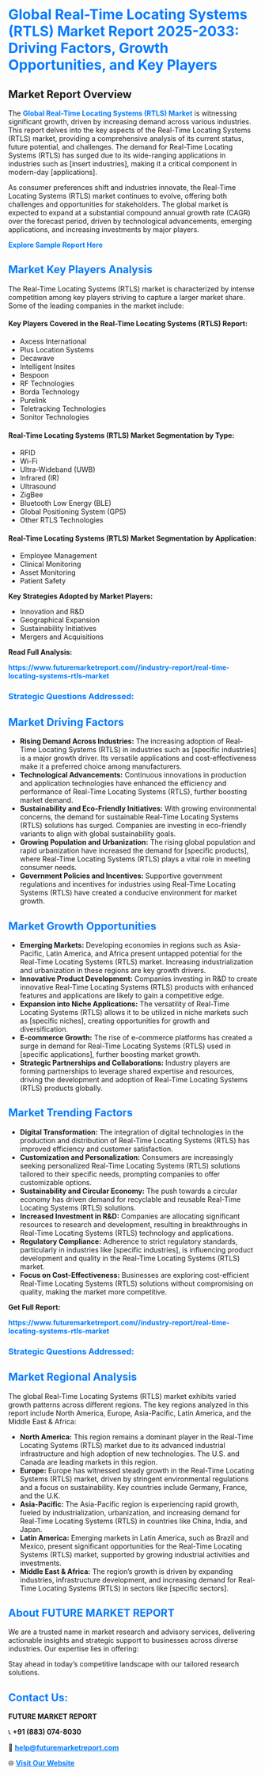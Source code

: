 <h1 style="color: #007BFF;">Global Real-Time Locating Systems (RTLS) Market Report 2025-2033: Driving Factors, Growth Opportunities, and Key Players</h1>

<section id="overview">
<h2>Market Report Overview</h2>
<p>The <a href="https://www.futuremarketreport.com//industry-report/real-time-locating-systems-rtls-market" style="color: #007BFF; text-decoration: none;"><strong>Global Real-Time Locating Systems (RTLS) Market</strong></a> is witnessing significant growth, driven by increasing demand across various industries. This report delves into the key aspects of the Real-Time Locating Systems (RTLS) market, providing a comprehensive analysis of its current status, future potential, and challenges. The demand for Real-Time Locating Systems (RTLS) has surged due to its wide-ranging applications in industries such as [insert industries], making it a critical component in modern-day [applications].</p>
<p>As consumer preferences shift and industries innovate, the Real-Time Locating Systems (RTLS) market continues to evolve, offering both challenges and opportunities for stakeholders. The global market is expected to expand at a substantial compound annual growth rate (CAGR) over the forecast period, driven by technological advancements, emerging applications, and increasing investments by major players.</p>
</section>

<section id="overview">
<p><a href="https://www.futuremarketreport.com//request-sample/reportId=47790" style="color: #007BFF; text-decoration: none;"><strong>Explore Sample Report Here</strong></a></p>
</section>

<section id="key-players">
<h2 style="color: #007BFF;">Market Key Players Analysis</h2>
<p>The Real-Time Locating Systems (RTLS) market is characterized by intense competition among key players striving to capture a larger market share. Some of the leading companies in the market include:</p>
<h4>Key Players Covered in the Real-Time Locating Systems (RTLS) Report:</h4>
<ul><li>Axcess International</li><li>Plus Location Systems</li><li>Decawave</li><li>Intelligent Insites</li><li>Bespoon</li><li>RF Technologies</li><li>Borda Technology</li><li>Purelink</li><li>Teletracking Technologies</li><li>Sonitor Technologies</li></ul>
<h4>Real-Time Locating Systems (RTLS) Market Segmentation by Type:</h4>
<ul><li>RFID</li><li>Wi-Fi</li><li>Ultra-Wideband (UWB)</li><li>Infrared (IR)</li><li>Ultrasound</li><li>ZigBee</li><li>Bluetooth Low Energy (BLE)</li><li>Global Positioning System (GPS)</li><li>Other RTLS Technologies</li></ul>

<h4>Real-Time Locating Systems (RTLS) Market Segmentation by Application:</h4>
<ul><li>Employee Management</li><li>Clinical Monitoring</li><li>Asset Monitoring</li><li>Patient Safety</li></ul>
<p><strong>Key Strategies Adopted by Market Players:</strong></p>
<ul>
<li>Innovation and R&D</li>
<li>Geographical Expansion</li>
<li>Sustainability Initiatives</li>
<li>Mergers and Acquisitions</li>
</ul>
</section>

<section>
<p><strong>Read Full Analysis: </strong></p><a href="https://www.futuremarketreport.com//industry-report/real-time-locating-systems-rtls-market" style="color: #007BFF; text-decoration: none;"><strong>https://www.futuremarketreport.com//industry-report/real-time-locating-systems-rtls-market</strong></a>
<h3 style="color: #007BFF;">Strategic Questions Addressed:</h3>
</section>

<section id="driving-factors">
<h2 style="color: #007BFF;">Market Driving Factors</h2>
<ul>
<li><strong>Rising Demand Across Industries:</strong> The increasing adoption of Real-Time Locating Systems (RTLS) in industries such as [specific industries] is a major growth driver. Its versatile applications and cost-effectiveness make it a preferred choice among manufacturers.</li>
<li><strong>Technological Advancements:</strong> Continuous innovations in production and application technologies have enhanced the efficiency and performance of Real-Time Locating Systems (RTLS), further boosting market demand.</li>
<li><strong>Sustainability and Eco-Friendly Initiatives:</strong> With growing environmental concerns, the demand for sustainable Real-Time Locating Systems (RTLS) solutions has surged. Companies are investing in eco-friendly variants to align with global sustainability goals.</li>
<li><strong>Growing Population and Urbanization:</strong> The rising global population and rapid urbanization have increased the demand for [specific products], where Real-Time Locating Systems (RTLS) plays a vital role in meeting consumer needs.</li>
<li><strong>Government Policies and Incentives:</strong> Supportive government regulations and incentives for industries using Real-Time Locating Systems (RTLS) have created a conducive environment for market growth.</li>
</ul>
</section>

<section id="growth-opportunities">
<h2 style="color: #007BFF;">Market Growth Opportunities</h2>
<ul>
<li><strong>Emerging Markets:</strong> Developing economies in regions such as Asia-Pacific, Latin America, and Africa present untapped potential for the Real-Time Locating Systems (RTLS) market. Increasing industrialization and urbanization in these regions are key growth drivers.</li>
<li><strong>Innovative Product Development:</strong> Companies investing in R&D to create innovative Real-Time Locating Systems (RTLS) products with enhanced features and applications are likely to gain a competitive edge.</li>
<li><strong>Expansion into Niche Applications:</strong> The versatility of Real-Time Locating Systems (RTLS) allows it to be utilized in niche markets such as [specific niches], creating opportunities for growth and diversification.</li>
<li><strong>E-commerce Growth:</strong> The rise of e-commerce platforms has created a surge in demand for Real-Time Locating Systems (RTLS) used in [specific applications], further boosting market growth.</li>
<li><strong>Strategic Partnerships and Collaborations:</strong> Industry players are forming partnerships to leverage shared expertise and resources, driving the development and adoption of Real-Time Locating Systems (RTLS) products globally.</li>
</ul>
</section>

<section id="trending-factors">
<h2 style="color: #007BFF;">Market Trending Factors</h2>
<ul>
<li><strong>Digital Transformation:</strong> The integration of digital technologies in the production and distribution of Real-Time Locating Systems (RTLS) has improved efficiency and customer satisfaction.</li>
<li><strong>Customization and Personalization:</strong> Consumers are increasingly seeking personalized Real-Time Locating Systems (RTLS) solutions tailored to their specific needs, prompting companies to offer customizable options.</li>
<li><strong>Sustainability and Circular Economy:</strong> The push towards a circular economy has driven demand for recyclable and reusable Real-Time Locating Systems (RTLS) solutions.</li>
<li><strong>Increased Investment in R&D:</strong> Companies are allocating significant resources to research and development, resulting in breakthroughs in Real-Time Locating Systems (RTLS) technology and applications.</li>
<li><strong>Regulatory Compliance:</strong> Adherence to strict regulatory standards, particularly in industries like [specific industries], is influencing product development and quality in the Real-Time Locating Systems (RTLS) market.</li>
<li><strong>Focus on Cost-Effectiveness:</strong> Businesses are exploring cost-efficient Real-Time Locating Systems (RTLS) solutions without compromising on quality, making the market more competitive.</li>
</ul>
</section>

<section>
<p><strong>Get Full Report: </strong></p><a href="https://www.futuremarketreport.com//industry-report/real-time-locating-systems-rtls-market" style="color: #007BFF; text-decoration: none;"><strong>https://www.futuremarketreport.com//industry-report/real-time-locating-systems-rtls-market</strong></a>
<h3 style="color: #007BFF;">Strategic Questions Addressed:</h3>
</section>


<section id="regional-analysis">
<h2 style="color: #007BFF;">Market Regional Analysis</h2>
<p>The global Real-Time Locating Systems (RTLS) market exhibits varied growth patterns across different regions. The key regions analyzed in this report include North America, Europe, Asia-Pacific, Latin America, and the Middle East & Africa:</p>
<ul>
<li><strong>North America:</strong> This region remains a dominant player in the Real-Time Locating Systems (RTLS) market due to its advanced industrial infrastructure and high adoption of new technologies. The U.S. and Canada are leading markets in this region.</li>
<li><strong>Europe:</strong> Europe has witnessed steady growth in the Real-Time Locating Systems (RTLS) market, driven by stringent environmental regulations and a focus on sustainability. Key countries include Germany, France, and the U.K.</li>
<li><strong>Asia-Pacific:</strong> The Asia-Pacific region is experiencing rapid growth, fueled by industrialization, urbanization, and increasing demand for Real-Time Locating Systems (RTLS) in countries like China, India, and Japan.</li>
<li><strong>Latin America:</strong> Emerging markets in Latin America, such as Brazil and Mexico, present significant opportunities for the Real-Time Locating Systems (RTLS) market, supported by growing industrial activities and investments.</li>
<li><strong>Middle East & Africa:</strong> The region’s growth is driven by expanding industries, infrastructure development, and increasing demand for Real-Time Locating Systems (RTLS) in sectors like [specific sectors].</li>
</ul>
</section>

<footer>
<h2 style="color: #007BFF;">About FUTURE MARKET REPORT</h2>
<p>We are a trusted name in market research and advisory services, delivering actionable insights and strategic support to businesses across diverse industries. Our expertise lies in offering:</p>

<p>Stay ahead in today’s competitive landscape with our tailored research solutions.</p>

<h2 style="color: #007BFF;">Contact Us:</h2>
<p><strong>FUTURE MARKET REPORT</strong></p>
<p>📞 <strong>+91 (883) 074-8030</strong></p>
<p>📧 <strong><a href="mailto:help@futuremarketreport.com" style="color: #007BFF;">help@futuremarketreport.com</a></strong></p>
<p>🌐 <strong><a href="https://www.futuremarketreport.com/" style="color: #007BFF;">Visit Our Website</a></strong></p>
</footer>